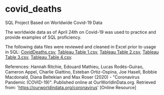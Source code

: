 # covid_deaths
SQL Project Based on Worldwide Covid-19 Data 

The worldwide data as of April 24th on Covid-19 was used to practice and provide examples of SQL proficiency. 

The following data files were reviewed and cleaned in Excel prior to usage in SQL:
[CovidDeaths.csv](https://github.com/aryanbashar/covid_deaths/files/8656178/CovidDeaths.csv),
[Tableau Table 1.csv](https://github.com/aryanbashar/covid_deaths/files/8656202/Tableau.Table.1.csv),
[Tableau Table 2.csv](https://github.com/aryanbashar/covid_deaths/files/8656203/Tableau.Table.2.csv),
[Tableau Table 3.csv](https://github.com/aryanbashar/covid_deaths/files/8656204/Tableau.Table.3.csv),
[Tableau Table 4.csv](https://github.com/aryanbashar/covid_deaths/files/8656205/Tableau.Table.4.csv).

References:
Hannah Ritchie, Edouard Mathieu, Lucas Rodés-Guirao, Cameron Appel, Charlie Giattino, Esteban Ortiz-Ospina, Joe Hasell, Bobbie Macdonald, Diana Beltekian and Max Roser 
(2020) - "Coronavirus Pandemic (COVID-19)". Published online at OurWorldInData.org. Retrieved from: 'https://ourworldindata.org/coronavirus' [Online Resource]
